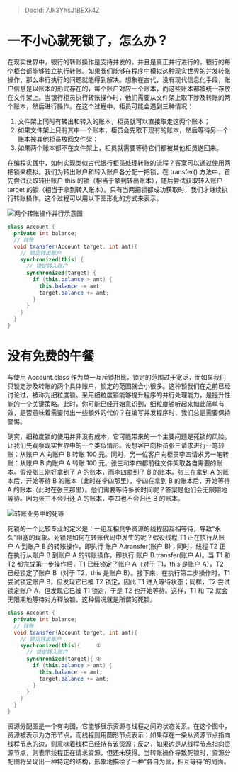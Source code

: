 > DocId: 7Jk3YhsJ1BEXk4Z

# 一不小心就死锁了，怎么办？

在现实世界中，银行的转账操作是支持并发的，并且是真正并行进行的，银行的每个柜台都能够独立执行转账。如果我们能够在程序中模拟这种现实世界的并发转账操作，那么串行执行的问题就能得到解决。想象在古代，没有现代信息化手段，账户信息是以账本的形式存在的，每个账户对应一个账本，而这些账本都被统一存放在文件架上。当银行柜员执行转账操作时，他们需要从文件架上取下涉及转账的两个账本，然后进行操作。在这个过程中，柜员可能会遇到三种情况：

1. 文件架上同时有转出和转入的账本，柜员就可以直接取走这两个账本；
2. 如果文件架上只有其中一个账本，柜员会先取下现有的账本，然后等待另一个账本被其他柜员放回文件架；
3. 如果两个账本都不在文件架上，柜员就需要等待它们都被其他柜员送回来。

在编程实践中，如何实现类似古代银行柜员处理转账的流程？答案可以通过使用两把锁来模拟。我们为转出账户和转入账户各分配一把锁。在 transfer() 方法中，首先尝试获取转出账户 this 的锁（相当于拿到转出账本），随后尝试获取转入账户 target 的锁（相当于拿到转入账本）。只有当两把锁都成功获取时，我们才继续执行转账操作。这个过程可以用以下图形化的方式来表示。

![两个转账操作并行示意图](https://ngte-superbed.oss-cn-beijing.aliyuncs.com/uPic/ra44p67PKjlF.png)

```java
class Account {
  private int balance;
  // 转账
  void transfer(Account target, int amt){
    // 锁定转出账户
    synchronized(this) {
      // 锁定转入账户
      synchronized(target) {
        if (this.balance > amt) {
          this.balance -= amt;
          target.balance += amt;
        }
      }
    }
  }
}
```

# 没有免费的午餐

与使用 Account.class 作为单一互斥锁相比，锁定的范围过于宽泛，而如果我们只锁定涉及转账的两个具体账户，锁定的范围就会小很多。这种锁我们在之前已经讨论过，被称为细粒度锁。采用细粒度锁能够提升程序的并行处理能力，是提升性能的一个关键策略。此时，你可能已经开始意识到，细粒度锁听起来如此简单有效，是否意味着需要付出一些额外的代价？在编写并发程序时，我们总是需要保持警惕。

确实，细粒度锁的使用并非没有成本，它可能带来的一个主要问题是死锁的风险。让我们先观察现实世界中的一个类似情形。设想客户向柜员张三请求进行一笔转账：从账户 A 向账户 B 转账 100 元。同时，另一位客户向柜员李四请求另一笔转账：从账户 B 向账户 A 转账 100 元。张三和李四都前往文件架取各自需要的账本。假设张三刚好拿到了 A 的账本，而李四拿到了 B 的账本。张三在拿到 A 的账本后，开始等待 B 的账本（此时在李四那里），李四在拿到 B 的账本后，开始等待 A 的账本（此时在张三那里）。他们需要等待多长时间呢？答案是他们会无限期地等待。因为张三不会归还 A 的账本，李四也不会归还 B 的账本。

![转账业务中的死等](https://ngte-superbed.oss-cn-beijing.aliyuncs.com/uPic/4wMZRnMqHcL0.png)

死锁的一个比较专业的定义是：一组互相竞争资源的线程因互相等待，导致“永久”阻塞的现象。死锁是如何在转账代码中发生的呢？假设线程 T1 正在执行从账户 A 到账户 B 的转账操作，即执行 账户 A.transfer(账户 B)；同时，线程 T2 正在执行从账户 B 到账户 A 的转账操作，即执行 账户 B.transfer(账户 A)。当 T1 和 T2 都完成第一步操作后，T1 已经锁定了账户 A（对于 T1，this 是账户 A），T2 已经锁定了账户 B（对于 T2，this 是账户 B）。接下来，在执行第二步操作时，T1 尝试锁定账户 B，但发现它已被 T2 锁定，因此 T1 进入等待状态；同样，T2 尝试锁定账户 A，但发现它已被 T1 锁定，于是 T2 也开始等待。这样，T1 和 T2 就会无限期地等待对方释放锁，这种情况就是所谓的死锁。

```java
class Account {
  private int balance;
  // 转账
  void transfer(Account target, int amt){
    // 锁定转出账户
    synchronized(this){     ①
      // 锁定转入账户
      synchronized(target){ ②
        if (this.balance > amt) {
          this.balance -= amt;
          target.balance += amt;
        }
      }
    }
  }
}
```

资源分配图是一个有向图，它能够展示资源与线程之间的状态关系。在这个图中，资源被表示为方形节点，而线程则用圆形节点表示；如果存在一条从资源节点指向线程节点的边，则意味着线程已经持有该资源；反之，如果边是从线程节点指向资源节点，则表示线程正在请求资源，但还未获得。当转账操作导致死锁时，资源分配图将呈现出一种特定的结构，形象地描绘了一种“各自为营，相互等待”的局面。
